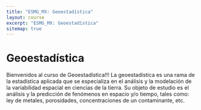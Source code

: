```yaml
---
title: "ESMG_MX: Geoestadística"
layout: course
excerpt: "ESMG_MX: Geoestadística"
sitemap: true
---
```


# Geoestadística

Bienvenidos al curso de Geoestadística!!!
La geoestadística es una rama de la estadística aplicada que se especializa en el análisis y la modelación de la variabilidad espacial en ciencias de la tierra. Su objeto de estudio es el análisis y la predicción de fenómenos en espacio y/o tiempo, tales como: ley de metales, porosidades, concentraciones de un contaminante, etc.
